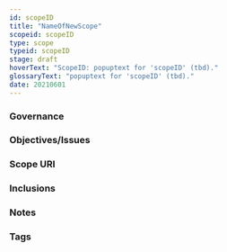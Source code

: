 ```yaml
---
id: scopeID
title: "NameOfNewScope"
scopeid: scopeID
type: scope
typeid: scopeID
stage: draft
hoverText: "ScopeID: popuptext for 'scopeID' (tbd)."
glossaryText: "popuptext for 'scopeID' (tbd)."
date: 20210601
---
```

<!--A scope is something within which concepts can be associated with terms, thereby creating a vocabulary that can be used to meaningfully express ideas, arguments, etc.
Please fill in the placeholders in this file as follows:
- `<existing-scopeID>`: identifier of the scope in which the term is defined;
- `<new-subscopeID>`: identifier of the subscope being defined;
- `<New Scope>`: human readable text that identifies the new subscope;
-->

### Governance
<!--This section identifies the organizational body (Jurisdiction) that governs the scope. Optionally, a reference to the governance framework/procedures may be made.-->

### Objectives/Issues
<!--State the purpose for having the scope in terms of objectives that are aimed for and/or issues that are to be addressed.-->

### Scope URI
<!--Optionally specify the URI by which this scope may be identified-->

### Inclusions
<!--This scope may include other scopes, which means that everything in that other scope is also considered part of this scope. In case of collisions, this scope MUST provide a means to resolve such conflicts without modifying anything in included scopes. For eSSIF-Lab, we include `essifLabTerminology`-->

### Notes
<!--Anything els that's worth mentioning.-->

### Tags
<!--Add hash tags here that allow us to group concepts in useful ways.-->

<!--
---
### Footnotes

[//]: # This (optional) section contains any footnotes that may have been specified in the text above.

[^1]: the text for footnote [^1] goes here.

-->
